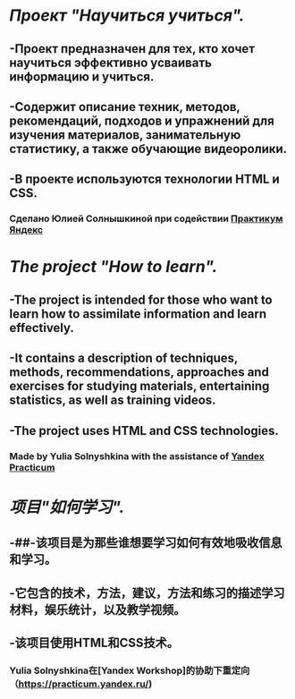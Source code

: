 # _Проект "Научиться учиться"._
## -Проект предназначен для тех, кто хочет научиться эффективно усваивать информацию и учиться.
## -Содержит описание техник, методов, рекомендаций, подходов и упражнений для изучения материалов, занимательную статистику, а также обучающие видеоролики.
## -В проекте используются технологии HTML и CSS.
### Сделано Юлией Солнышкиной при содействии [Практикум Яндекс](https://practicum.yandex.ru)

# _The project "How to learn"._
## -The project is intended for those who want to learn how to assimilate information and learn effectively.
## -It contains a description of techniques, methods, recommendations, approaches and exercises for studying materials, entertaining statistics, as well as training videos.
## -The project uses HTML and CSS technologies.
### Made by Yulia Solnyshkina with the assistance of [Yandex Practicum](https://practicum.yandex.ru/)  

# _项目"如何学习"._
## -##-该项目是为那些谁想要学习如何有效地吸收信息和学习。
## -它包含的技术，方法，建议，方法和练习的描述学习材料，娱乐统计，以及教学视频。
## -该项目使用HTML和CSS技术。
### Yulia Solnyshkina在[Yandex Workshop]的协助下重定向（https://practicum.yandex.ru/)
